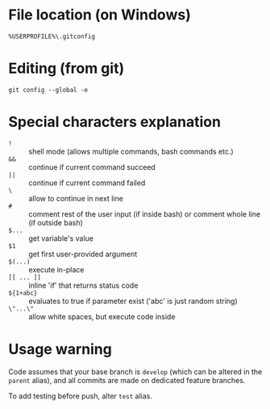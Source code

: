 # File location (on Windows)

`%USERPROFILE%\.gitconfig`

# Editing (from git)

`git config --global -e`

# Special characters explanation

<dl>
  <dt><code>!</code></dt>
  <dd>shell mode (allows multiple commands, bash commands etc.)</dd>

  <dt><code>&&</code></dt>
  <dd>continue if current command succeed</dd>

  <dt><code>||</code></dt>
  <dd>continue if current command failed</dd>

  <dt><code>\</code></dt>
  <dd>allow to continue in next line</dd>

  <dt><code>#</code></dt>
  <dd>comment rest of the user input (if inside bash) or comment whole line (if outside bash)</dd>

  <dt><code>$...</code></dt>
  <dd>get variable's value</dd>

  <dt><code>$1</code></dt>
  <dd>get first user-provided argument</dd>

  <dt><code>$(...)</code></dt>
  <dd>execute in-place</dd>

  <dt><code>[[ ... ]]</code></dt>
  <dd>inline 'if' that returns status code</dd>

  <dt><code>${1+abc}</code></dt>
  <dd>evaluates to true if parameter exist ('abc' is just random string)</dd>

  <dt><code>\"...\"</code></dt>
  <dd>allow white spaces, but execute code inside</dd>
</dl>

# Usage warning

Code assumes that your base branch is `develop` (which can be altered in the `parent` alias), and all commits are made on dedicated feature branches.

To add testing before push, alter `test` alias.
